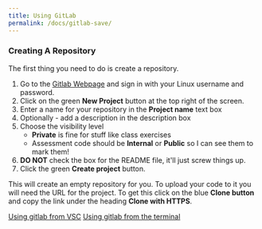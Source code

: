```yaml
---
title: Using GitLab
permalink: /docs/gitlab-save/
---
```



### Creating A Repository

The first thing you need to do is create a repository.  

1. Go to the [Gitlab Webpage](https://git.ysjcs.net:8888/users/sign_in) and sign in with your Linux username and password.
2. Click on the green **New Project** button at the top right of the screen. 
3. Enter a name for your repository in the **Project name** text box
4. Optionally - add a description in the description box 
5. Choose the visibility level
    * **Private** is fine for stuff like class exercises 
    * Assessment code should be **Internal** or **Public** so I can see them to mark them!
6. **DO NOT** check the box for the README file, it'll just screw things up.
7. Click the green **Create project** button. 

This will create an empty repository for you. To upload your code to it you will need the URL for the project. To get this click on the blue **Clone button** and copy the link under the heading **Clone with HTTPS**.


[Using gitlab from VSC](https://ysjprog03.netlify.app/docs/gitlab-vsc/)
[Using gitlab from the terminal](https://ysjprog03.netlify.app/docs/gitlab-terminal/)